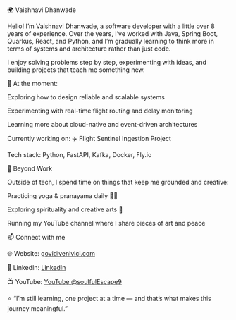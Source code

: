 🌍 Vaishnavi Dhanwade

Hello! I’m Vaishnavi Dhanwade, a software developer with a little over 8 years of experience. Over the years, I’ve worked with Java, Spring Boot, Quarkus, React, and Python, and I’m gradually learning to think more in terms of systems and architecture rather than just code.

I enjoy solving problems step by step, experimenting with ideas, and building projects that teach me something new.

🔭 At the moment:

Exploring how to design reliable and scalable systems

Experimenting with real-time flight routing and delay monitoring

Learning more about cloud-native and event-driven architectures

Currently working on: ✈️ Flight Sentinel Ingestion Project

Tech stack: Python, FastAPI, Kafka, Docker, Fly.io

🌱 Beyond Work

Outside of tech, I spend time on things that keep me grounded and creative:

Practicing yoga & pranayama daily 🧘‍♀️

Exploring spirituality and creative arts 🎨

Running my YouTube channel where I share pieces of art and peace

📫 Connect with me

🌐 Website: [govidivenivici.com](https://govidivenivici.com)

💼 LinkedIn: [LinkedIn](https://www.linkedin.com/in/vaishnavi-dhanwade/)

📺 YouTube: [YouTube @soulfulEscape9](https://www.youtube.com/@soulfulEscape9)

⭐ “I’m still learning, one project at a time — and that’s what makes this journey meaningful.”
